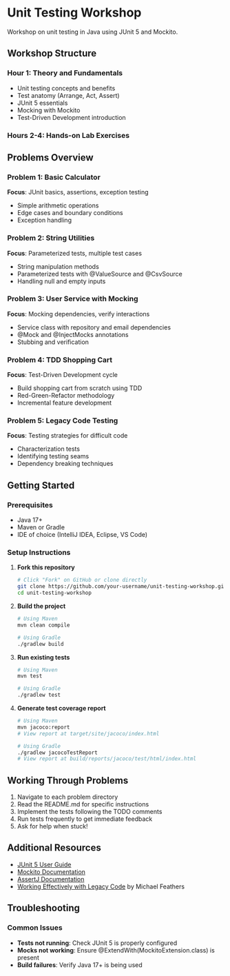 # Unit Testing Workshop

Workshop on unit testing in Java using JUnit 5 and Mockito.

## Workshop Structure

### Hour 1: Theory and Fundamentals
- Unit testing concepts and benefits
- Test anatomy (Arrange, Act, Assert)
- JUnit 5 essentials
- Mocking with Mockito
- Test-Driven Development introduction

### Hours 2-4: Hands-on Lab Exercises

## Problems Overview

### Problem 1: Basic Calculator
**Focus**: JUnit basics, assertions, exception testing
- Simple arithmetic operations
- Edge cases and boundary conditions
- Exception handling

### Problem 2: String Utilities
**Focus**: Parameterized tests, multiple test cases
- String manipulation methods
- Parameterized tests with @ValueSource and @CsvSource
- Handling null and empty inputs

### Problem 3: User Service with Mocking
**Focus**: Mocking dependencies, verify interactions
- Service class with repository and email dependencies
- @Mock and @InjectMocks annotations
- Stubbing and verification

### Problem 4: TDD Shopping Cart
**Focus**: Test-Driven Development cycle
- Build shopping cart from scratch using TDD
- Red-Green-Refactor methodology
- Incremental feature development

### Problem 5: Legacy Code Testing
**Focus**: Testing strategies for difficult code
- Characterization tests
- Identifying testing seams
- Dependency breaking techniques

## Getting Started

### Prerequisites
- Java 17+
- Maven or Gradle
- IDE of choice (IntelliJ IDEA, Eclipse, VS Code)

### Setup Instructions

1. **Fork this repository**
   ```bash
   # Click "Fork" on GitHub or clone directly
   git clone https://github.com/your-username/unit-testing-workshop.git
   cd unit-testing-workshop
   ```

2. **Build the project**
   ```bash
   # Using Maven
   mvn clean compile
   
   # Using Gradle
   ./gradlew build
   ```

3. **Run existing tests**
   ```bash
   # Using Maven
   mvn test
   
   # Using Gradle
   ./gradlew test
   ```

4. **Generate test coverage report**
   ```bash
   # Using Maven
   mvn jacoco:report
   # View report at target/site/jacoco/index.html
   
   # Using Gradle
   ./gradlew jacocoTestReport
   # View report at build/reports/jacoco/test/html/index.html
   ```

## Working Through Problems

1. Navigate to each problem directory
2. Read the README.md for specific instructions
3. Implement the tests following the TODO comments
4. Run tests frequently to get immediate feedback
5. Ask for help when stuck!

## Additional Resources

- [JUnit 5 User Guide](https://junit.org/junit5/docs/current/user-guide/)
- [Mockito Documentation](https://javadoc.io/doc/org.mockito/mockito-core/latest/org/mockito/Mockito.html)
- [AssertJ Documentation](https://assertj.github.io/doc/)
- [Working Effectively with Legacy Code](https://www.amazon.com/Working-Effectively-Legacy-Michael-Feathers/dp/0131177052) by Michael Feathers

## Troubleshooting

### Common Issues
- **Tests not running**: Check JUnit 5 is properly configured
- **Mocks not working**: Ensure @ExtendWith(MockitoExtension.class) is present
- **Build failures**: Verify Java 17+ is being used
 